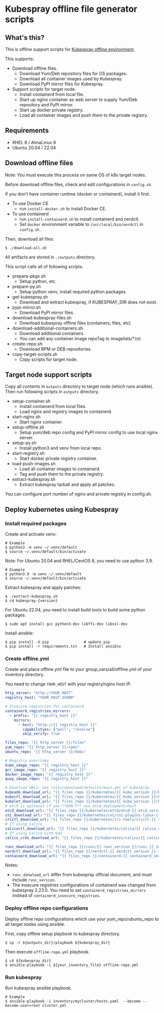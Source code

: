 # Kubespray offline file generator scripts

## What's this?

This is offline support scripts for [Kubespray offline environment](https://kubespray.io/#/docs/offline-environment).

This supports:

* Download offline files.
    - Download Yum/Deb repository files for OS packages.
    - Download all container images used by Kubespray.
    - Download PyPI mirror files for Kubespray.
* Support scripts for target node.
    - Install containerd from local file.
    - Start up nginx container as web server to supply Yum/Deb repository and PyPI mirror.
    - Start up docker private registry.
    - Load all container images and push them to the private registry.

## Requirements

- RHEL 8 / AlmaLinux 8
- Ubuntu 20.04 / 22.04

## Download offline files

Note: You must execute this process on same OS of k8s target nodes.

Before download offline files, check and edit configurations in `config.sh`.

If you don't have container runtime (docker or containerd), install it first.

* To use Docker CE
    - run `install-docker.sh` to install Docker CE.
* To use containerd
    - run `install-containerd.sh` to install containerd and nerdctl.
    - Set `docker` environment variable to `/usr/local/bin/nerdctl` in `config.sh`.

Then, download all files:

    $ ./download-all.sh

All artifacts are stored in `./outputs` directory.

This script calls all of following scripts.

* prepare-pkgs.sh
    - Setup python, etc.
* prepare-py.sh
    - Setup python venv, install required python packages.
* get-kubespray.sh
    - Download and extract kubespray, if KUBESPRAY_DIR does not exist.
* pypi-mirror.sh
    - Download PyPI mirror files
* download-kubespray-files.sh
    - Download kubespray offline files (containers, files, etc)
* download-additional-containers.sh
    - Download additional containers.
    - You can add any container image repoTag to imagelists/*.txt.
* create-repo.sh
    - Download RPM or DEB repositories.
* copy-target-scripts.sh
    - Copy scripts for target node.

## Target node support scripts

Copy all contents in `outputs` directory to target node (which runs ansible).
Then run following scripts in `outputs` directory. 

* setup-container.sh
    - Install containerd from local files.
    - Load nginx and registry images to containerd.
* start-nginx.sh
    - Start nginx container.
* setup-offline.sh
    - Setup yum/deb repo config and PyPI mirror config to use local nginx server.
* setup-py.sh
    - Install python3 and venv from local repo.
* start-registry.sh
    - Start docker private registry container.
* load-push-images.sh
    - Load all container images to containerd.
    - Tag and push them to the private registry.
* extract-kubespray.sh
    - Extract kubespray tarball and apply all patches.

You can configure port number of nginx and private registry in config.sh.

## Deploy kubernetes using Kubespray

### Install required packages

Create and activate venv:

    # Example
    $ python3 -m venv ~/.venv/default
    $ source ~/.venv/default/bin/activate

Note: For Ubuntu 20.04 and RHEL/CentOS 8, you need to use python 3.9.
    
    # Example
    $ python3.9 -m venv ~/.venv/default
    $ source ~/.venv/default/bin/activate

Extract kubespray and apply patches:

    $ ./extract-kubespray.sh
    $ cd kubespray-{version}

For Ubuntu 22.04, you need to install build tools to build some python packages.

    $ sudo apt install gcc python3-dev libffi-dev libssl-dev

Install ansible:

    $ pip install -U pip                # update pip
    $ pip install -r requirements.txt   # Install ansible

### Create offline.yml

Create and place offline.yml file to your group_vars/all/offline.yml of your inventory directory.

You need to change `YOUR_HOST` with your registry/nginx host IP.

```yaml
http_server: "http://YOUR_HOST"
registry_host: "YOUR_HOST:35000"

# Insecure registries for containerd
containerd_registries_mirrors:
  - prefix: "{{ registry_host }}"
    mirrors:
      - host: "http://{{ registry_host }}"
        capabilities: ["pull", "resolve"]
        skip_verify: true

files_repo: "{{ http_server }}/files"
yum_repo: "{{ http_server }}/rpms"
ubuntu_repo: "{{ http_server }}/debs"

# Registry overrides
kube_image_repo: "{{ registry_host }}"
gcr_image_repo: "{{ registry_host }}"
docker_image_repo: "{{ registry_host }}"
quay_image_repo: "{{ registry_host }}"

# Download URLs: See roles/download/defaults/main.yml of kubespray.
kubeadm_download_url: "{{ files_repo }}/kubernetes/{{ kube_version }}/kubeadm"
kubectl_download_url: "{{ files_repo }}/kubernetes/{{ kube_version }}/kubectl"
kubelet_download_url: "{{ files_repo }}/kubernetes/{{ kube_version }}/kubelet"
# etcd is optional if you **DON'T** use etcd_deployment=host
etcd_download_url: "{{ files_repo }}/kubernetes/etcd/etcd-{{ etcd_version }}-linux-amd64.tar.gz"
cni_download_url: "{{ files_repo }}/kubernetes/cni/cni-plugins-linux-{{ image_arch }}-{{ cni_version }}.tgz"
crictl_download_url: "{{ files_repo }}/kubernetes/cri-tools/crictl-{{ crictl_version }}-{{ ansible_system | lower }}-{{ image_arch }}.tar.gz"
# If using Calico
calicoctl_download_url: "{{ files_repo }}/kubernetes/calico/{{ calico_ctl_version }}/calicoctl-linux-{{ image_arch }}"
# If using Calico with kdd
calico_crds_download_url: "{{ files_repo }}/kubernetes/calico/{{ calico_version }}.tar.gz"

runc_download_url: "{{ files_repo }}/runc/{{ runc_version }}/runc.{{ image_arch }}"
nerdctl_download_url: "{{ files_repo }}/nerdctl-{{ nerdctl_version }}-{{ ansible_system | lower }}-{{ image_arch }}.tar.gz"
containerd_download_url: "{{ files_repo }}/containerd-{{ containerd_version }}-linux-{{ image_arch }}.tar.gz"
```

Notes:
* `runc_donwload_url` differ from kubespray official document, and must include `runc_version`.
* The insecure registries configurations of containerd was changed from kubespray 2.23.0. You need to set `containerd_registries_mirrors` instead of `containerd_insecure_registries`. 

### Deploy offline repo configurations

Deploy offline repo configurations which use your yum_repo/ubuntu_repo to all target nodes using ansible.

First, copy offline setup playbook to kubespray directory. 

    $ cp -r ${outputs_dir}/playbook ${kubespray_dir}

Then execute `offline-repo.yml` playbook.

    $ cd ${kubespray_dir}
    $ ansible-playbook -i ${your_inventory_file} offline-repo.yml

### Run kubespray

Run kubespray ansible playbook.

    # Example  
    $ ansible-playbook -i inventory/mycluster/hosts.yaml  --become --become-user=root cluster.yml
